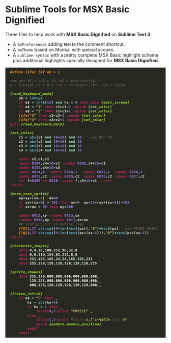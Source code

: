 # Sublime Tools for MSX Basic Dignified

Three files to help work with **MSX Basic Dignified** on **Sublime Text 3**.

- A `tmPreferences` adding `REM` to the comment shortcut.
- A `tmTheme` based on Monkai with special scopes.
- A `sublime-syntax` with a pretty complete MSX Basic highlight scheme plus additional highlights specially designed for **MSX Basic Dignified**.

![# highlight-overview](https://github.com/farique1/msx-basic-dignified/blob/master/Images/highlight-overview.png)
